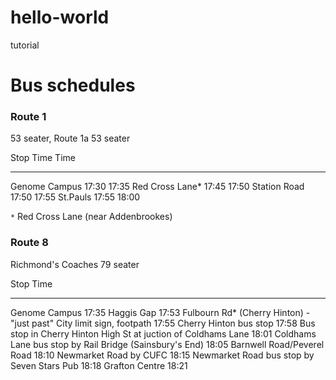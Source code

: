 # hello-world
tutorial

# Bus schedules

### Route 1
53 seater, Route 1a 53 seater

Stop			Time	Time
----- 			-----	-----
Genome Campus 	17:30 	17:35
Red Cross Lane*	17:45 	17:50
Station Road 	17:50 	17:55
St.Pauls		17:55 	18:00

`*` Red Cross Lane (near Addenbrookes)

### Route 8
Richmond's Coaches 79 seater

Stop 																Time
----- 																-----
Genome Campus														17:35
Haggis Gap 															17:53
Fulbourn Rd* (Cherry Hinton) -"just past" City limit sign, footpath 	17:55
Cherry Hinton bus stop												17:58
Bus stop in Cherry Hinton High St at juction of Coldhams Lane		18:01
Coldhams Lane bus stop by Rail Bridge (Sainsbury's End)				18:05
Barnwell Road/Peverel Road											18:10
Newmarket Road by CUFC												18:15
Newmarket Road bus stop by Seven Stars Pub							18:18
Grafton Centre														18:21

